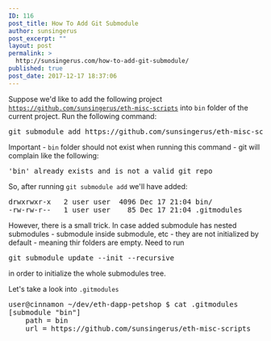 ```yaml
---
ID: 116
post_title: How To Add Git Submodule
author: sunsingerus
post_excerpt: ""
layout: post
permalink: >
  http://sunsingerus.com/how-to-add-git-submodule/
published: true
post_date: 2017-12-17 18:37:06
---
```

Suppose we'd like to add the following project <code>https://github.com/sunsingerus/eth-misc-scripts</code> into <code>bin</code> folder of the current project. Run the following command:
<pre>
git submodule add https://github.com/sunsingerus/eth-misc-scripts bin
</pre>
Important - <code>bin</code> folder should not exist when running this command - git will complain like the following:
<pre>
'bin' already exists and is not a valid git repo
</pre>

So, after running <code>git submodule add</code> we'll have added:
<pre>
drwxrwxr-x   2 user user  4096 Dec 17 21:04 bin/
-rw-rw-r--   1 user user    85 Dec 17 21:04 .gitmodules
</pre>

However, there is a small trick.
In case added submodule has nested submodules - submodule inside submodule, etc - they are not initialized by default - meaning thir folders are empty.
Need to run 
<pre>
git submodule update --init --recursive
</pre>
in order to initialize the whole submodules tree.

Let's take a look into <code>.gitmodules</code>
<pre>
user@cinnamon ~/dev/eth-dapp-petshop $ cat .gitmodules 
[submodule "bin"]
	path = bin
	url = https://github.com/sunsingerus/eth-misc-scripts
</pre>